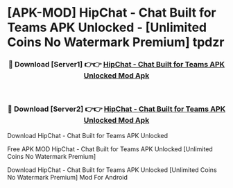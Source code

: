 # [APK-MOD] HipChat - Chat Built for Teams APK Unlocked - [Unlimited Coins No Watermark Premium] tpdzr



<div align="center">
<h3>🔴 Download [Server1] 👉👉 <a href="https://momento.my/?title=HipChat_-_Chat_Built_for_Teams_APK_Unlocked">HipChat - Chat Built for Teams APK Unlocked Mod Apk</a></h3><br>

<h3>🔴 Download [Server2] 👉👉 <a href="https://momento.my/?title=HipChat_-_Chat_Built_for_Teams_APK_Unlocked">HipChat - Chat Built for Teams APK Unlocked Mod Apk</a></h3>
</div>



Download HipChat - Chat Built for Teams APK Unlocked 

Free APK MOD HipChat - Chat Built for Teams APK Unlocked [Unlimited Coins No Watermark Premium]

Download HipChat - Chat Built for Teams APK Unlocked [Unlimited Coins No Watermark Premium] Mod For Android
